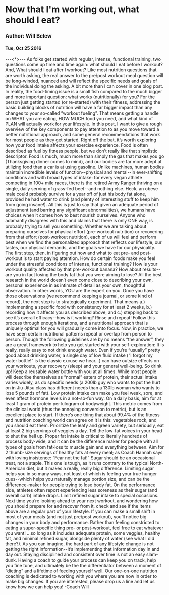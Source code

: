 # Now that I'm working out, what should I eat?
### Author: Will Belew
#### Tue, Oct 25 2016
---<*>---
As folks get started with regular, intense, functional training, two questions come up time and time again: what should I eat before I workout? And, What should I eat after I workout?                Like most nutrition questions that are worth asking, the real answer to the pre/post workout meal question will be long-winded, nuanced and will reflect the specific needs and goals of the individual doing the asking. A bit more than I can cover in one blog post.  In reality, the food-timing issue is a small fish compared to the much bigger and more important question: what works (nutritionally) for you? For the person just getting started (or re-started) with their fitness, addressing the basic building blocks of nutrition will have a far bigger impact than any changes to your so-called “workout fueling”. That means getting a handle on WHAT you are eating, HOW MUCH food you need, and what kind of PLAN will actually work for your lifestyle. In this post, I want to give a rough overview of the key components to pay attention to as you move toward a better nutritional approach, and some general recommendations that work for most people as they get started.  Right off the bat, it’s worth exploring how your food intake affects your exercise experience. Food is often described as fuel by fitness people, but we don’t really like that simplistic descriptor. Food is much, much more than simply the gas that makes you go (Thanksgiving dinner comes to mind), and our bodies are far more adept at utilizing food than a car is at using gasoline. Unlike machines, human bodies maintain incredible levels of function--physical and mental--in ever-shifting conditions and with broad types of intake: for every vegan athlete competing in 100+ mile races, there is the retired Army Ranger thriving on a single, daily serving of grass-fed beef--and nothing else. Heck, an obese male could probably survive for a year off of just his body fat alone, provided he had water to drink (and plenty of interesting stuff to keep him from going insane!).  All this is just to say that given an adequate period of adjustment (and barring any significant abnormalities), we humans have choices when it comes how to best nourish ourselves. Anyone who adamantly disagrees with this and claims that there is only ONE way, is probably trying to sell you something. Whether we are talking about preparing ourselves for physical effort (pre-workout nutrition) or recovering from that effort (post-workout nutrition), each of us will feel and perform best when we find the personalized approach that reflects our lifestyle, our tastes, our physical demands, and the goals we have for our physicality.  The first step, then, in figuring out how and what to eat pre- and post-workout is to start paying attention. How do certain foods make you feel under the stressful conditions of intense, functional training? How is your workout quality affected by that pre-workout banana? How about results--are you in fact losing the body fat that you were aiming to lose? All the best research in the world doesn’t even come close to describing your own, personal experience in as intimate of detail as your own, thoughtful observation. In other words, YOU are the expert on you.  Once you have those observations (we recommend keeping a journal, or some kind of record), the next step is to strategically experiment. That means a.) implementing a specific food with consistency for at least 2 weeks, b.) recording how it affects you as described above, and c.) stepping back to see it’s overall efficacy--how is it working? Rinse and repeat! Follow this process through enough iterations, and a nutritional approach that is uniquely optimal for you will gradually come into focus. Now, in practice, we have seen certain nutritional patterns repeat or overlap from person to person. Though the following guidelines are by no means “the answer”, they are a great framework to help you get started with your self-exploration:   It is really, really easy to not drink enough water. Even if you’re “usually” pretty good about drinking water, a single day of low fluid intake (“I forgot my water bottle!” is the classic excuse we hear...) can have outsize effects on your workouts, your recovery (sleep) and your general well-being. So drink up!  Keep a reusable water bottle with you at all times. While most people will describe themselves as “normal” eaters of protein, their actual intake varies widely, as do specific needs (a 200lb guy who wants to put the hurt on in Jiu-Jitsu class has different needs than a 130lb woman who wants to lose 5 pounds of fat). Low protein intake can make you feel weak, sore, and even affect hormone levels in a not-so-fun way.  On a daily basis, aim for at least 1 gram of protein per kilogram of bodyweight.  This metric comes from the clinical world (thus the annoying conversion to metric), but is an excellent place to start. If there’s one thing that about 99.4% of the fitness and nutrition coaching world can agree on it is this: vegetables rock, and you should eat them.  Prioritize the leafy and green variety, but seriously, eat at least 2 big servings of veggies a day. Tell the low-fat voices in your head to shut the hell up. Proper fat intake is critical to literally hundreds of process body-wide, and it can be the difference maker for people with all types of goals from fat-loss to muscle gain and everything between.  Aim for 2 thumb-size servings of healthy fats at every meal;  as Coach Hannah says with loving insistence: “Fear not the fat!” Sugar should be an occasional treat, not a staple. This one is tough, as it runs contrary to the typical North-American diet, but it makes a really, really big difference. Limiting sugar helps you in so many ways, not least of which is feeling your true hunger cues--which helps you naturally manage portion size, and can be the difference-maker for people trying to lose body fat. On the performance side, athletes often report experiencing less soreness as their sugar (and overall carb) intake drops.  Limit refined sugar intake to special occasions. Next time you’re looking ahead to your next workout, and wondering how you should prepare for and recover from it, check and see if the items above are a regular part of your lifestyle. If you can make a small shift in most of your meals (and not just pre/post workout), you’ll notice big changes in your body and performance. Rather than feeling constricted to eating a super-specific thing pre- or post-workout, feel free to eat whatever you want! ...so long as it includes adequate protein, some veggies, healthy fat, and minimal refined sugar, alongside plenty of water (see what I did there?).  As you can imagine, the hard part of any lifestyle change is not getting the right information--it’s implementing that information day in and day out. Staying disciplined and consistent over time is not an easy slam-dunk. Having a coach to guide your process can keep you on track, help you fine tune, and ultimately be the the differentiator between a moment of “dieting” and a lifetime of feeding yourself well. Our one-on-one nutrition coaching is dedicated to working with you where you are now in order to make big changes. If you are interested, please drop us a line and let us know how we can help you! -Coach Will
                        